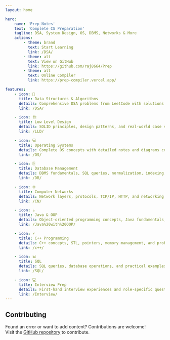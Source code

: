 ```yaml
---
layout: home

hero:
    name: 'Prep Notes'
    text: 'Complete CS Preparation'
    tagline: DSA, System Design, OS, DBMS, Networks & More
    actions:
        - theme: brand
          text: Start Learning
          link: /DSA/
        - theme: alt
          text: View on GitHub
          link: https://github.com/raj8664/Prep
        - theme: alt
          text: Online Compiler
          link: https://prep-compiler.vercel.app/

features:
    - icon: 🎯
      title: Data Structures & Algorithms
      details: Comprehensive DSA problems from LeetCode with solutions in Java and C++. Organized by topics and difficulty.
      link: /DSA/

    - icon: 🏗️
      title: Low Level Design
      details: SOLID principles, design patterns, and real-world case studies with complete implementations.
      link: /LLD/

    - icon: 💻
      title: Operating Systems
      details: Complete OS concepts with detailed notes and diagrams covering processes, memory, and more.
      link: /OS/

    - icon: 🗄️
      title: Database Management
      details: DBMS fundamentals, SQL queries, normalization, indexing, and optimization techniques.
      link: /DB/

    - icon: 🌐
      title: Computer Networks
      details: Network layers, protocols, TCP/IP, HTTP, and networking concepts with visual diagrams.
      link: /CN/

    - icon: ☕
      title: Java & OOP
      details: Object-oriented programming concepts, Java fundamentals, multithreading, and exception handling.
      link: /Java%20with%20OOP/

    - icon: ⚡
      title: C++ Programming
      details: C++ concepts, STL, pointers, memory management, and problem-solving techniques.
      link: /c++/

    - icon: 📊
      title: SQL
      details: SQL queries, database operations, and practical examples for interview preparation.
      link: /SQL/

    - icon: 💻
      title: Interview Prep 
      details: First-hand interview experiences and role-specific questions shared by candidates from particular companies, with practical preparation tips.
      link: /Interview/
---
```


## Contributing

Found an error or want to add content? Contributions are welcome!  
Visit the [GitHub repository](https://github.com/raj8664/Prep) to contribute.

